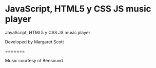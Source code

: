 # JavaScript, HTML5 y CSS JS music player
 JavaScript, HTML5 y CSS JS music player



Developed by Margaret Scott

=======

Music courtesy of Bensound
